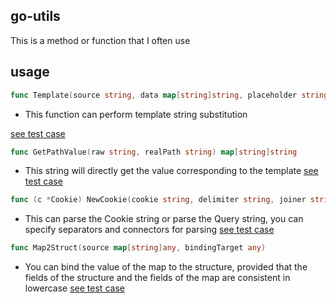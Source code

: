 ## go-utils

This is a method or function that I often use


## usage

```go
func Template(source string, data map[string]string, placeholder string) string
```
- This function can perform template string substitution

[see test case](utils_test.go#L10-L82)

```go
func GetPathValue(raw string, realPath string) map[string]string
```
- This string will directly get the value corresponding to the template [see test case](utils_test.go#L91-L100)

```go
func (c *Cookie) NewCookie(cookie string, delimiter string, joiner string) *Cookie
```
- This can parse the Cookie string or parse the Query string, you can specify separators and connectors for parsing [see test case](utils_test.go#L84-L89)


```go
func Map2Struct(source map[string]any, bindingTarget any)
```
- You can bind the value of the map to the structure, provided that the fields of the structure and the fields of the map are consistent in lowercase [see test case](utils_test.go#L102-L105)


